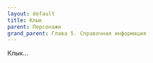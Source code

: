```yaml
---
layout: default
title: Клык
parent: Персонажи
grand_parent: Глава 5. Справочная информация
---
```


Клык...